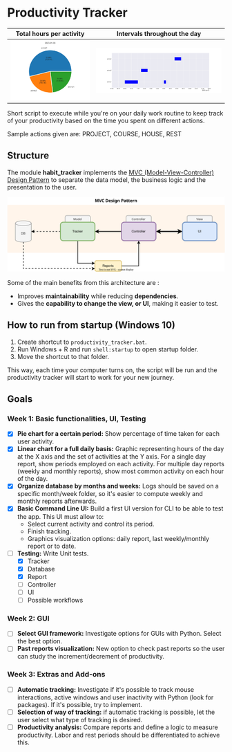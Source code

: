 # Productivity Tracker

| Total hours per activity                       |            Intervals throughout the day            |
|------------------------------------------------|:--------------------------------------------------:|
| ![Sample graph](src/sample.png "Sample Graph") | ![Sample graph](src/sample_day.png "Sample Graph") |

Short script to execute while you're on your daily work routine to keep track
of your productivity based on the time you spent on different actions.

Sample actions given are: PROJECT, COURSE, HOUSE, REST

## Structure

The module **habit_tracker** implements the 
[MVC (Model-View-Controller) Design Pattern](https://www.geeksforgeeks.org/mvc-design-pattern/) 
to separate the data model, the business logic and the presentation to the user.


![Structure diagram](src/mvc.svg "Structure Diagram")

Some of the main benefits from this architecture are :
* Improves **maintainability** while reducing **dependencies**.
* Gives the **capability to change the view, or UI**, making it easier to test.


## How to run from startup (Windows 10)

1. Create shortcut to `productivity_tracker.bat`.
2. Run Windows + R and run `shell:startup` to open startup folder.
3. Move the shortcut to that folder.

This way, each time your computer turns on, the script will be run and the productivity tracker
will start to work for your new journey.


## Goals

### Week 1: Basic functionalities, UI, Testing

- [x] **Pie chart for a certain period:** Show percentage of time taken for each user activity.
- [x] **Linear chart for a full daily basis:** Graphic representing hours of the day at the X axis and the set
of activities at the Y axis. For a single day report, show periods employed on each activity. For multiple day
reports (weekly and monthly reports), show most common activity on each hour of the day.
- [x] **Organize database by months and weeks:** Logs should be saved on a specific month/week folder, so it's
easier to compute weekly and monthly reports afterwards.
- [x] **Basic Command Line UI:** Build a first UI version for CLI to be able to test the app. This UI must allow to:
  - Select current activity and control its period.
  - Finish tracking.
  - Graphics visualization options: daily report, last weekly/monthly report or to date.
- [ ] **Testing:** Write Unit tests.
  - [x] Tracker
  - [x] Database
  - [X] Report
  - [ ] Controller
  - [ ] UI
  - [ ] Possible workflows

### Week 2: GUI

- [ ] **Select GUI framework:** Investigate options for GUIs with Python. Select the best option.
- [ ] **Past reports visualization:** New option to check past reports so the user can study the increment/decrement
of productivity.

### Week 3: Extras and Add-ons
- [ ] **Automatic tracking:** Investigate if it's possible to track mouse interactions, active windows and user inactivity
with Python (look for packages). If it's possible, try to implement.
- [ ] **Selection of way of tracking:** if automatic tracking is possible, let the user select what type of tracking is desired.
- [ ] **Productivity analysis:** Compare reports and define a logic to measure productivity. Labor and rest periods
should be differentiated to achieve this.
